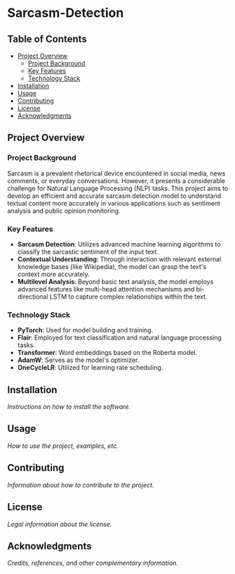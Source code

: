 # Sarcasm-Detection

## Table of Contents
- [Project Overview](#project-overview)
  - [Project Background](#project-background)
  - [Key Features](#key-features)
  - [Technology Stack](#technology-stack)
- [Installation](#installation)
- [Usage](#usage)
- [Contributing](#contributing)
- [License](#license)
- [Acknowledgments](#acknowledgments)

## Project Overview

### Project Background

Sarcasm is a prevalent rhetorical device encountered in social media, news comments, or everyday conversations. However, it presents a considerable challenge for Natural Language Processing (NLP) tasks. This project aims to develop an efficient and accurate sarcasm detection model to understand textual content more accurately in various applications such as sentiment analysis and public opinion monitoring.

### Key Features

- **Sarcasm Detection**: Utilizes advanced machine learning algorithms to classify the sarcastic sentiment of the input text.
- **Contextual Understanding**: Through interaction with relevant external knowledge bases (like Wikipedia), the model can grasp the text's context more accurately.
- **Multilevel Analysis**: Beyond basic text analysis, the model employs advanced features like multi-head attention mechanisms and bi-directional LSTM to capture complex relationships within the text.

### Technology Stack

- **PyTorch**: Used for model building and training.
- **Flair**: Employed for text classification and natural language processing tasks.
- **Transformer**: Word embeddings based on the Roberta model.
- **AdamW**: Serves as the model's optimizer.
- **OneCycleLR**: Utilized for learning rate scheduling.

## Installation

*Instructions on how to install the software.*

## Usage

*How to use the project, examples, etc.*

## Contributing

*Information about how to contribute to the project.*

## License

*Legal information about the license.*

## Acknowledgments

*Credits, references, and other complementary information.*

